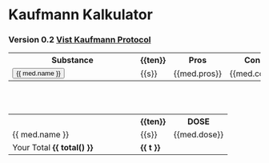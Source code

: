 <script src="https://unpkg.com/vue"></script>
<link rel="stylesheet" href="style.css">
<link rel="stylesheet" href="https://unpkg.com/purecss@1.0.1/build/pure-min.css" integrity="sha384-oAOxQR6DkCoMliIh8yFnu25d7Eq/PHS21PClpwjOTeU2jRSq11vu66rf90/cZr47" crossorigin="anonymous">
<div id="app">
  <div class="sidebar pure-u-1 pure-u-md-1-4">
    <div class="header">
      <h1 class="brand-title">Kaufmann Kalkulator</h1>
      <h3 class="brand-title">
        Version 0.2
        <a href="https://www.kaufmannprotocol.com/" target="_blank">Vist Kaufmann Protocol</a>
      </h3>
    </div>
  </div>
  <table class="pure-table">
    <tr class="header">
      <th>Substance</th>
      <th v-for="ten in teneds">{{ten}}</th>
      <th class="plus">Pros</th>
      <th class="side">Cons</th>
    </tr>
    <tr v-for="med in meds" v-bind:class="{ active: med.selected }">
      <td style="min-width: 15em;">
        <button class="pure-button-small" v-bind:class="{'pure-button-primary': med.selected}" v-on:click="select(med)">
          {{ med.name }}
        </button>
      </td>
      <td v-for="s in med.score">
        {{s}}
      </td>
      <td class="dose">{{med.pros}}</td>
      <td class="dose">{{med.cons}}</td>
    </tr>
  </table>

  <br>
  <br>

  <table class="pure-table results" v-if="selected.length">
    <tr>
    <th></th>
      <th v-for="ten in teneds">{{ten}}</th>
      <th class="dose">DOSE</th>
    </tr>
    <tr v-for="med in selected">
      <td style="min-width: 15em;">{{ med.name }}</td>
      <td v-for="s in med.score">
        {{s}}
      </td>
      <td class="dose">{{med.dose}}</td>
    </tr>
    <tr class="score">
      <td>Your Total <b>{{ total() }}</b></td>
      <td v-for="t in score()">
        <b v-bind:class="{ low: t < 2, high: t > 6 }">{{ t }}</b>
      </td>
      <td></td>
    </tr>
    

  </table>
</div>

<script src="app.js"></script>
